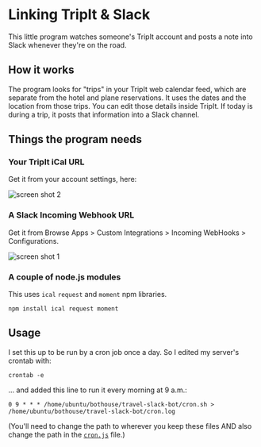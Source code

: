 # Linking TripIt & Slack

This little program watches someone's TripIt account and posts a note into Slack whenever they're on the road.

## How it works

The program looks for "trips" in your TripIt web calendar feed, which are separate from the hotel and plane reservations. It uses the dates and the location from those trips. You can edit those details inside TripIt. If today is during a trip, it posts that information into a Slack channel.

## Things the program needs 

### Your TripIt iCal URL

Get it from your account settings, here:

![screen shot 2](https://github.com/ReallyGoodSmarts/travel-slack-bot/blob/master/images/ScreenShot38.png)

### A Slack Incoming Webhook URL

Get it from Browse Apps > Custom Integrations > Incoming WebHooks > Configurations.

![screen shot 1](https://github.com/ReallyGoodSmarts/travel-slack-bot/blob/master/images/ScreenShot17.png)

### A couple of node.js modules

This uses `ical` `request` and `moment` npm libraries.

```
npm install ical request moment 
```

## Usage

I set this up to be run by a cron job once a day. So I edited my server's crontab with:

```
crontab -e
```

... and added this line to run it every morning at 9 a.m.:

```
0 9 * * * /home/ubuntu/bothouse/travel-slack-bot/cron.sh > /home/ubuntu/bothouse/travel-slack-bot/cron.log
```

(You'll need to change the path to wherever you keep these files AND also change the path in the [`cron.js`](https://github.com/ReallyGoodSmarts/travel-slack-bot/blob/master/cron.sh) file.)

